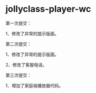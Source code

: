 # jollyclass-player-wc

第一次提交：

1、修改了异常的提示版面。

第二次提交：

1、修改了异常的提示版面。

2、修改了客服电话。

第三次提交：

1、增加了家庭端播放器代码。
